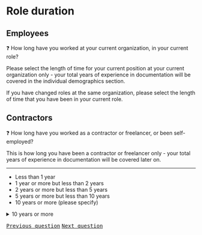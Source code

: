 # Role duration

## Employees

:question: How long have you worked at your current organization, in your current role?

Please select the length of time for your current position at your current organization only - your total years of experience in documentation will be covered in the individual demographics section.

If you have changed roles at the same organization, please select the length of time that you have been in your current role.

## Contractors

:question: How long have you worked as a contractor or freelancer, or been self-employed? 

This is how long you have been a contractor or freelancer only - your total years of experience in documentation will be covered later on.

<hr>

- Less than 1 year
- 1 year or more but less than 2 years
- 2 years or more but less than 5 years
- 5 years or more but less than 10 years
- 10 years or more (please specify)

<details>
	<summary>10 years or more</summary>
	Please indicate how many years:
</details>

<kbd>[Previous question](A_5_team_configuration.md)</kbd> 
<kbd>[Next question](A_7_official_duties.md)</kbd>
